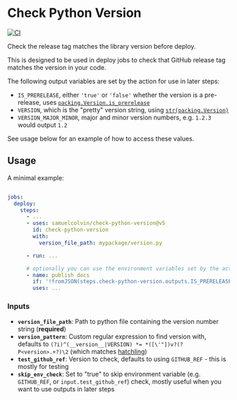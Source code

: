 # Check Python Version

[![CI](https://github.com/samuelcolvin/check-python-version/actions/workflows/ci.yml/badge.svg?branch=main)](https://github.com/samuelcolvin/check-python-version/actions/workflows/ci.yml)

Check the release tag matches the library version before deploy.

This is designed to be used in deploy jobs to check that GitHub release tag matches the version in your code.

The following output variables are set by the action for use in later steps:
* `IS_PRERELEASE`, either `'true'` or `'false'` whether the version is a pre-release,
  uses [`packing.Version.is_prerelease`](https://packaging.pypa.io/en/latest/version.html#usage)
* `VERSION`, which is the "pretty" version string,
  using [`str(packing.Version)`](https://packaging.pypa.io/en/latest/version.html#usage)
* `VERSION_MAJOR_MINOR`, major and minor version numbers, e.g. `1.2.3` would output `1.2`

See usage below for an example of how to access these values.

## Usage

A minimal example:

```yaml

jobs:
  deploy:
    steps:
      - ...
      - uses: samuelcolvin/check-python-version@v5
        id: check-python-version
        with:
          version_file_path: mypackage/version.py

      - run: ...

      # optionally you can use the environment variables set by the action later
      - name: publish docs
        if: '!fromJSON(steps.check-python-version.outputs.IS_PRERELEASE)'
        uses: ...
```

### Inputs

* **`version_file_path`**: Path to python file containing the version number string (**required**)
* **`version_pattern`**: Custom regular expression to find version with,
  defaults to `(?i)^(__version__|VERSION) *= *([\'"])v?(?P<version>.+?)\2`
  (which matches [hatchling](https://hatch.pypa.io/latest/plugins/build-hook/version/))
* **`test_github_ref`**: Version to check, defaults to using `GITHUB_REF` - this is mostly for testing
* **`skip_env_check`**: Set to "true" to skip environment variable (e.g. `GITHUB_REF`, or `input.test_github_ref`)
  check, mostly useful when you want to use outputs in later steps
